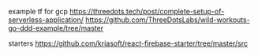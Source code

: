 
example tf for gcp
https://threedots.tech/post/complete-setup-of-serverless-application/
https://github.com/ThreeDotsLabs/wild-workouts-go-ddd-example/tree/master


starters
https://github.com/kriasoft/react-firebase-starter/tree/master/src
